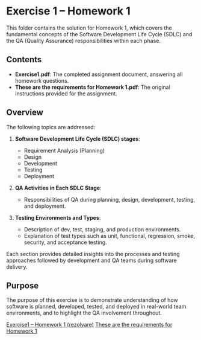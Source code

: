 # Exercise 1 – Homework 1

This folder contains the solution for Homework 1, which covers the fundamental concepts of the Software Development Life Cycle (SDLC) and the QA (Quality Assurance) responsibilities within each phase.

## Contents

- **Exercise1.pdf**: The completed assignment document, answering all homework questions.
- **These are the requirements for Homework 1.pdf**: The original instructions provided for the assignment.

## Overview

The following topics are addressed:

1. **Software Development Life Cycle (SDLC) stages**:
   - Requirement Analysis (Planning)
   - Design
   - Development
   - Testing
   - Deployment

2. **QA Activities in Each SDLC Stage**:
   - Responsibilities of QA during planning, design, development, testing, and deployment.

3. **Testing Environments and Types**:
   - Description of dev, test, staging, and production environments.
   - Explanation of test types such as unit, functional, regression, smoke, security, and acceptance testing.

Each section provides detailed insights into the processes and testing approaches followed by development and QA teams during software delivery.

## Purpose

The purpose of this exercise is to demonstrate understanding of how software is planned, developed, tested, and deployed in real-world team environments, and to highlight the QA involvement throughout.

[Exercise1 – Homework 1 (rezolvare)](Exercise1.pdf)
[These are the requirements for Homework 1](These%20are%20the%20requirements%20for%20Homework%201.pdf)

